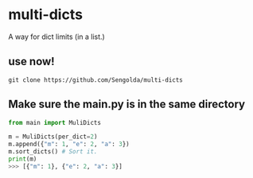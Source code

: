 # multi-dicts
A way for dict limits (in a list.)

## use now!
`git clone https://github.com/Sengolda/multi-dicts`

## Make sure the main.py is in the same directory
```py
from main import MuliDicts 

m = MuliDicts(per_dict=2)
m.append({"m": 1, "e": 2, "a": 3})
m.sort_dicts() # Sort it.
print(m)
>>> [{"m": 1}, {"e": 2, "a": 3}]
```
